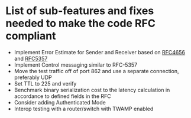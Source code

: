 # List of sub-features and fixes needed to make the code RFC compliant

* Implement Error Estimate for Sender and Receiver based on [RFC4656](https://www.rfc-editor.org/rfc/rfc4656#section-4.1.2) and [RFC5357](https://www.rfc-editor.org/rfc/rfc5357.html#page-23)
* Implement Control messaging similar to RFC-5357
* Move the test traffic off of port 862 and use a separate connection, preferably UDP
* Set TTL to 225 and verify
* Benchmark binary serialization cost to the latency calculation in accordance to defined fields in the RFC
* Consider adding Authenticated Mode
* Interop testing with a router/switch with TWAMP enabled